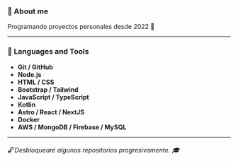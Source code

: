 ### 👤 About me
Programando proyectos personales desde 2022 🌠

---

### 🔧 Languages and Tools
* **Git / GitHub**
* **Node.js**
* **HTML / CSS**
* **Bootstrap / Tailwind**
* **JavaScript / TypeScript**
* **Kotlin**
* **Astro / React / NextJS**
* **Docker**
* **AWS / MongoDB / Firebase / MySQL**

---

###### 🔓 Desbloquearé algunos repositorios progresivamente. 🎓
